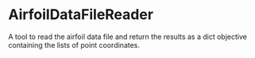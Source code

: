 # AirfoilDataFileReader
A tool to read the airfoil data file and return the results as a dict objective containing the lists of point coordinates.
